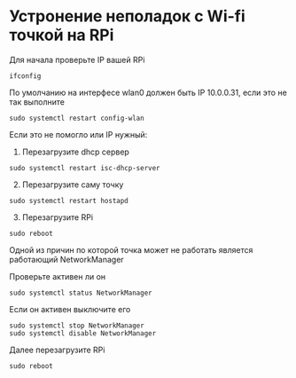 # Устронение неполадок с Wi-fi точкой на RPi
Для начала проверьте IP вашей RPi
```
ifconfig
```

По умолчанию на интерфесе wlan0 должен быть IP 10.0.0.31, если это не так выполните
```
sudo systemctl restart config-wlan
```
Если это не помогло или IP нужный:

1. Перезагрузите dhcp сервер

```
sudo systemctl restart isc-dhcp-server
```

2. Перезагрузите саму точку

```
sudo systemctl restart hostapd
```

3. Перезагрузите RPi
```
sudo reboot
```

Одной из причин по которой точка может не работать является работающий NetworkManager

Проверьте активен ли он 
```
sudo systemctl status NetworkManager
```
Если он активен выключите его
```
sudo systemctl stop NetworkManager
sudo systemctl disable NetworkManager
```
Далее перезагрузите RPi
```
sudo reboot
```